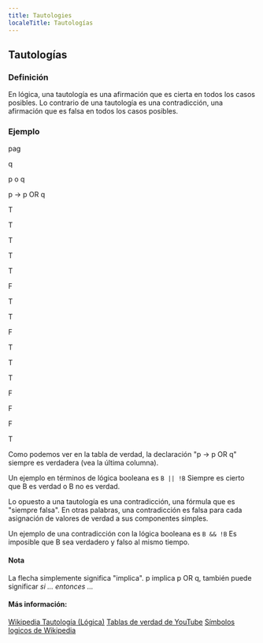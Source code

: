 ```yaml
---
title: Tautologies
localeTitle: Tautologías
---
```

## Tautologías

### Definición

En lógica, una tautología es una afirmación que es cierta en todos los casos posibles. Lo contrario de una tautología es una contradicción, una afirmación que es falsa en todos los casos posibles.

### Ejemplo

pag

q

p o q

p → p OR q

T

T

T

T

T

F

T

T

F

T

T

T

F

F

F

T

Como podemos ver en la tabla de verdad, la declaración "p → p OR q" siempre es verdadera (vea la última columna).

Un ejemplo en términos de lógica booleana es `B || !B` Siempre es cierto que B es verdad o B no es verdad.

Lo opuesto a una tautología es una contradicción, una fórmula que es "siempre falsa". En otras palabras, una contradicción es falsa para cada asignación de valores de verdad a sus componentes simples.

Un ejemplo de una contradicción con la lógica booleana es `B && !B` Es imposible que B sea verdadero y falso al mismo tiempo.

#### Nota

La flecha simplemente significa "implica". p implica p OR q, también puede significar _si ... entonces ..._

#### Más información:

[Wikipedia Tautología (Lógica)](https://en.wikipedia.org/wiki/Tautology_(logic)) [Tablas de verdad de YouTube](https://www.youtube.com/watch?v=O0KbymjE7xU) [Símbolos logicos de Wikipedia](https://en.wikipedia.org/wiki/List_of_logic_symbols)